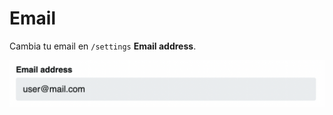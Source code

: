 # Email

Cambia tu email en `/settings` **Email address**.

![email](../../src/manual/settings/account/email.png)